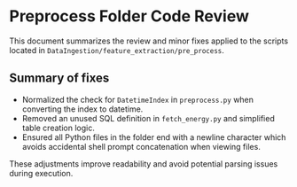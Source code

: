 # Preprocess Folder Code Review

This document summarizes the review and minor fixes applied to the scripts located in
`DataIngestion/feature_extraction/pre_process`.

## Summary of fixes
- Normalized the check for `DatetimeIndex` in `preprocess.py` when converting the
  index to datetime.
- Removed an unused SQL definition in `fetch_energy.py` and simplified table
  creation logic.
- Ensured all Python files in the folder end with a newline character which
  avoids accidental shell prompt concatenation when viewing files.

These adjustments improve readability and avoid potential parsing issues during
execution.
